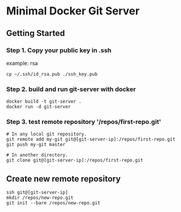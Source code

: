 # Minimal Docker Git Server

## Getting Started

### Step 1. Copy your public key in .ssh

example: rsa
```
cp ~/.ssh/id_rsa.pub ./ssh_key.pub
```

### Step 2. build and run git-server with docker

```
docker build -t git-server .
docker run -d git-server
```

### Step 3. test remote repository '/repos/first-repo.git'

```
# In any local git repository.
git remote add my-git git@[git-server-ip]:/repos/first-repo.git
git push my-git master 

# In another directory.
git clone git@[git-server-ip]:/repos/first-repo.git
```

## Create new remote repository
```
ssh git@[git-server-ip]
mkdir /repos/new-repo.git
git init --bare /repos/new-repo.git
```


